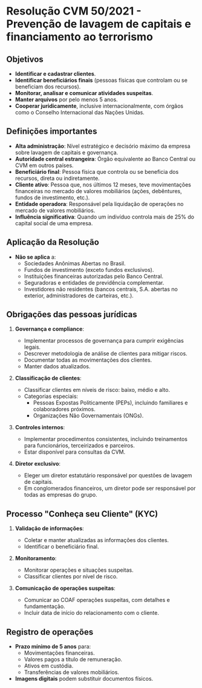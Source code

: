 # Resolução CVM 50/2021 - Prevenção de lavagem de capitais e financiamento ao terrorismo

## Objetivos
- **Identificar e cadastrar clientes**.
- **Identificar beneficiários finais** (pessoas físicas que controlam ou se beneficiam dos recursos).
- **Monitorar, analisar e comunicar atividades suspeitas**.
- **Manter arquivos** por pelo menos 5 anos.
- **Cooperar juridicamente**, inclusive internacionalmente, com órgãos como o Conselho Internacional das Nações Unidas.

## Definições importantes
- **Alta administração**: Nível estratégico e decisório máximo da empresa sobre lavagem de capitais e governança.
- **Autoridade central estrangeira**: Órgão equivalente ao Banco Central ou CVM em outros países.
- **Beneficiário final**: Pessoa física que controla ou se beneficia dos recursos, direta ou indiretamente.
- **Cliente ativo**: Pessoa que, nos últimos 12 meses, teve movimentações financeiras no mercado de valores mobiliários (ações, debêntures, fundos de investimento, etc.).
- **Entidade operadora**: Responsável pela liquidação de operações no mercado de valores mobiliários.
- **Influência significativa**: Quando um indivíduo controla mais de 25% do capital social de uma empresa.

## Aplicação da Resolução
- **Não se aplica** a:
  - Sociedades Anônimas Abertas no Brasil.
  - Fundos de investimento (exceto fundos exclusivos).
  - Instituições financeiras autorizadas pelo Banco Central.
  - Seguradoras e entidades de previdência complementar.
  - Investidores não residentes (bancos centrais, S.A. abertas no exterior, administradores de carteiras, etc.).

## Obrigações das pessoas jurídicas
1. **Governança e compliance**:
   - Implementar processos de governança para cumprir exigências legais.
   - Descrever metodologia de análise de clientes para mitigar riscos.
   - Documentar todas as movimentações dos clientes.
   - Manter dados atualizados.

2. **Classificação de clientes**:
   - Classificar clientes em níveis de risco: baixo, médio e alto.
   - Categorias especiais:
     - Pessoas Expostas Politicamente (PEPs), incluindo familiares e colaboradores próximos.
     - Organizações Não Governamentais (ONGs).

3. **Controles internos**:
   - Implementar procedimentos consistentes, incluindo treinamentos para funcionários, terceirizados e parceiros.
   - Estar disponível para consultas da CVM.

4. **Diretor exclusivo**:
   - Eleger um diretor estatutário responsável por questões de lavagem de capitais.
   - Em conglomerados financeiros, um diretor pode ser responsável por todas as empresas do grupo.

## Processo "Conheça seu Cliente" (KYC)
1. **Validação de informações**:
   - Coletar e manter atualizadas as informações dos clientes.
   - Identificar o beneficiário final.

2. **Monitoramento**:
   - Monitorar operações e situações suspeitas.
   - Classificar clientes por nível de risco.

3. **Comunicação de operações suspeitas**:
   - Comunicar ao COAF operações suspeitas, com detalhes e fundamentação.
   - Incluir data de início do relacionamento com o cliente.

## Registro de operações
- **Prazo mínimo de 5 anos** para:
  - Movimentações financeiras.
  - Valores pagos a título de remuneração.
  - Ativos em custódia.
  - Transferências de valores mobiliários.
- **Imagens digitais** podem substituir documentos físicos.